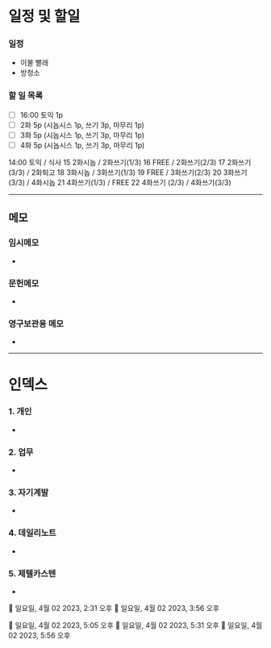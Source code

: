 # 일정 및 할일
### 일정
- 이불 빨래
- 방청소

### 할 일 목록
 
- [ ] 16:00 토익 1p
- [ ] 2화 5p (시놉시스 1p, 쓰기 3p, 마무리 1p)
- [ ] 3화 5p (시놉시스 1p, 쓰기 3p, 마무리 1p)
- [ ] 4화 5p (시놉시스 1p, 쓰기 3p, 마무리 1p)

14:00 토익 / 식사
15 2화시놉 / 2화쓰기(1/3)
16 FREE / 2화쓰기(2/3)
17 2화쓰기(3/3) / 2화퇴고
18 3화시놉 / 3화쓰기(1/3)
19 FREE / 3화쓰기(2/3)
20 3화쓰기(3/3) / 4화시놉
21 4화쓰기(1/3) / FREE
22 4화쓰기 (2/3) / 4화쓰기(3/3)

---

## 메모

### 임시메모
- 
### 문헌메모
- 

### 영구보관용 메모
- 

---

# 인덱스
### 1. 개인 
- 
### 2. 업무
- 
### 3. 자기계발
- 
### 4. 데일리노트
- 
### 5. 제텔카스텐
- 
🍅 일요일, 4월 02 2023, 2:31 오후
🍅 일요일, 4월 02 2023, 3:56 오후
🍅 일요일, 4월 02 2023, 5:05 오후🍅 일요일, 4월 02 2023, 5:31 오후🍅 일요일, 4월 02 2023, 5:56 오후